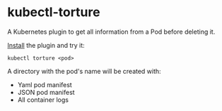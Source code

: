 # kubectl-torture

A Kubernetes plugin to get all information from a Pod before deleting it.

[Install](https://kubernetes.io/docs/tasks/extend-kubectl/kubectl-plugins/#installing-kubectl-plugins) the plugin and try it:

```
kubectl torture <pod>
```

A directory with the pod's name will be created with:
* Yaml pod manifest
* JSON pod manifest
* All container logs

